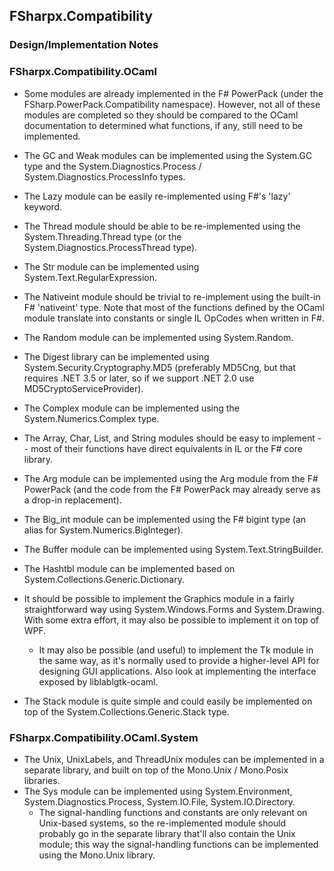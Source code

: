 ﻿## FSharpx.Compatibility
### Design/Implementation Notes


### FSharpx.Compatibility.OCaml

-	Some modules are already implemented in the F# PowerPack (under the
	FSharp.PowerPack.Compatibility namespace). However, not all of these modules
	are completed so they should be compared to the OCaml documentation to
	determined what functions, if any, still need to be implemented.

-	The GC and Weak modules can be implemented using the System.GC type and
	the System.Diagnostics.Process / System.Diagnostics.ProcessInfo types.
-	The Lazy module can be easily re-implemented using F#'s 'lazy' keyword.
-	The Thread module should be able to be re-implemented using the
	System.Threading.Thread type (or the System.Diagnostics.ProcessThread type).
-	The Str module can be implemented using System.Text.RegularExpression.
-	The Nativeint module should be trivial to re-implement using the built-in F#
	'nativeint' type. Note that most of the functions defined by the OCaml
	module translate into constants or single IL OpCodes when written in F#.
-	The Random module can be implemented using System.Random.
-	The Digest library can be implemented using System.Security.Cryptography.MD5
	(preferably MD5Cng, but that requires .NET 3.5 or later, so if we support
	.NET 2.0 use MD5CryptoServiceProvider).
-	The Complex module can be implemented using the System.Numerics.Complex type.
-	The Array, Char, List, and String modules should be easy to implement -- most
	of their functions have direct equivalents in IL or the F# core library.
-	The Arg module can be implemented using the Arg module from the F# PowerPack
	(and the code from the F# PowerPack may already serve as a drop-in replacement).
-	The Big_int module can be implemented using the F# bigint type (an alias for
	System.Numerics.BigInteger).
-	The Buffer module can be implemented using System.Text.StringBuilder.
-	The Hashtbl module can be implemented based on System.Collections.Generic.Dictionary.
-	It should be possible to implement the Graphics module in a fairly
	straightforward way using System.Windows.Forms and System.Drawing.
	With some extra effort, it may also be possible to implement it on top of WPF.
	-	It may also be possible (and useful) to implement the Tk module in the
		same way, as it's normally used to provide a higher-level API for designing
		GUI applications. Also look at implementing the interface exposed by
		liblablgtk-ocaml.
-	The Stack module is quite simple and could easily be implemented on top of
	the System.Collections.Generic.Stack type.


### FSharpx.Compatibility.OCaml.System

-	The Unix, UnixLabels, and ThreadUnix modules can be implemented in a
	separate library, and built on top of the Mono.Unix / Mono.Posix libraries.
-	The Sys module can be implemented using System.Environment, System.Diagnostics.Process,
	System.IO.File, System.IO.Directory.
	-	The signal-handling functions and constants are only relevant on
		Unix-based systems, so the re-implemented module should probably go in
		the separate library that'll also contain the Unix module; this way the
		signal-handling functions can be implemented using the Mono.Unix library.
